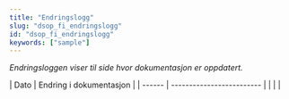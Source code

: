 ```yaml
---
title: "Endringslogg"
slug: "dsop_fi_endringslogg"
id: "dsop_fi_endringslogg"
keywords: ["sample"]
---
```


*Endringsloggen viser til side hvor dokumentasjon er oppdatert.*

| Dato | Endring i dokumentasjon |
| ------ | ------------------------- |  | |                         |



